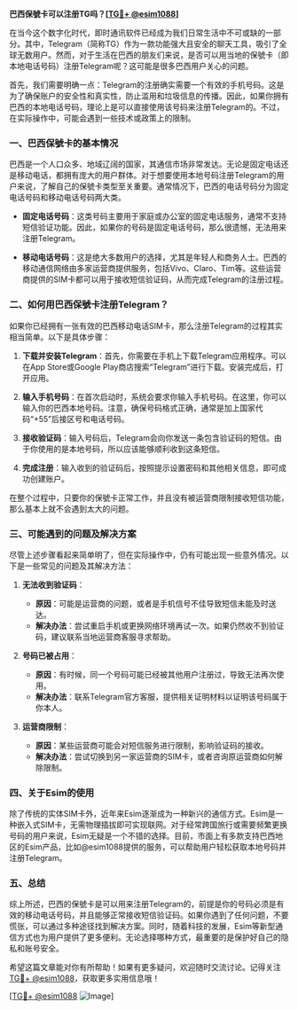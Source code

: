 **巴西保號卡可以注册TG吗？[[TG💪+ @esim1088](https://t.me/s/esim1088)]**

在当今这个数字化时代，即时通讯软件已经成为我们日常生活中不可或缺的一部分。其中，Telegram（简称TG）作为一款功能强大且安全的聊天工具，吸引了全球无数用户。然而，对于生活在巴西的朋友们来说，是否可以用当地的保號卡（即本地电话号码）注册Telegram呢？这可能是很多巴西用户关心的问题。

首先，我们需要明确一点：Telegram的注册确实需要一个有效的手机号码。这是为了确保账户的安全性和真实性，防止滥用和垃圾信息的传播。因此，如果你拥有巴西的本地电话号码，理论上是可以直接使用该号码来注册Telegram的。不过，在实际操作中，可能会遇到一些技术或政策上的限制。

### 一、巴西保號卡的基本情况

巴西是一个人口众多、地域辽阔的国家，其通信市场非常发达。无论是固定电话还是移动电话，都拥有庞大的用户群体。对于想要使用本地号码注册Telegram的用户来说，了解自己的保號卡类型至关重要。通常情况下，巴西的电话号码分为固定电话号码和移动电话号码两大类。

- **固定电话号码**：这类号码主要用于家庭或办公室的固定电话服务，通常不支持短信验证功能。因此，如果你的号码是固定电话号码，那么很遗憾，无法用来注册Telegram。
  
- **移动电话号码**：这是绝大多数用户的选择，尤其是年轻人和商务人士。巴西的移动通信网络由多家运营商提供服务，包括Vivo、Claro、Tim等。这些运营商提供的SIM卡都可以用于接收短信验证码，从而完成Telegram的注册过程。

### 二、如何用巴西保號卡注册Telegram？

如果你已经拥有一张有效的巴西移动电话SIM卡，那么注册Telegram的过程其实相当简单。以下是具体步骤：

1. **下载并安装Telegram**：首先，你需要在手机上下载Telegram应用程序。可以在App Store或Google Play商店搜索“Telegram”进行下载。安装完成后，打开应用。

2. **输入手机号码**：在首次启动时，系统会要求你输入手机号码。在这里，你可以输入你的巴西本地号码。注意，确保号码格式正确，通常是加上国家代码“+55”后接区号和电话号码。

3. **接收验证码**：输入号码后，Telegram会向你发送一条包含验证码的短信。由于你使用的是本地号码，所以应该能够顺利收到这条短信。

4. **完成注册**：输入收到的验证码后，按照提示设置密码和其他相关信息，即可成功创建账户。

在整个过程中，只要你的保號卡正常工作，并且没有被运营商限制接收短信功能，那么基本上就不会遇到太大的问题。

### 三、可能遇到的问题及解决方案

尽管上述步骤看起来简单明了，但在实际操作中，仍有可能出现一些意外情况。以下是一些常见的问题及其解决方法：

1. **无法收到验证码**：
   - **原因**：可能是运营商的问题，或者是手机信号不佳导致短信未能及时送达。
   - **解决办法**：尝试重启手机或更换网络环境再试一次。如果仍然收不到验证码，建议联系当地运营商客服寻求帮助。

2. **号码已被占用**：
   - **原因**：有时候，同一个号码可能已经被其他用户注册过，导致无法再次使用。
   - **解决办法**：联系Telegram官方客服，提供相关证明材料以证明该号码属于你本人。

3. **运营商限制**：
   - **原因**：某些运营商可能会对短信服务进行限制，影响验证码的接收。
   - **解决办法**：尝试切换到另一家运营商的SIM卡，或者咨询原运营商如何解除限制。

### 四、关于Esim的使用

除了传统的实体SIM卡外，近年来Esim逐渐成为一种新兴的通信方式。Esim是一种嵌入式SIM卡，无需物理插拔即可实现联网。对于经常跨国旅行或需要频繁更换号码的用户来说，Esim无疑是一个不错的选择。目前，市面上有多款支持巴西地区的Esim产品，比如@esim1088提供的服务，可以帮助用户轻松获取本地号码并注册Telegram。

### 五、总结

综上所述，巴西的保號卡是可以用来注册Telegram的，前提是你的号码必须是有效的移动电话号码，并且能够正常接收短信验证码。如果你遇到了任何问题，不要慌张，可以通过多种途径找到解决方案。同时，随着科技的发展，Esim等新型通信方式也为用户提供了更多便利。无论选择哪种方式，最重要的是保护好自己的隐私和账号安全。

希望这篇文章能对你有所帮助！如果有更多疑问，欢迎随时交流讨论。记得关注[TG💪+ @esim1088](https://t.me/s/esim1088)，获取更多实用信息哦！

[[TG💪+ @esim1088](https://t.me/s/esim1088) ![Image](https://i.postimg.cc/4NQfJmqS/Snipaste-2025-05-13-00-14-12.png)]